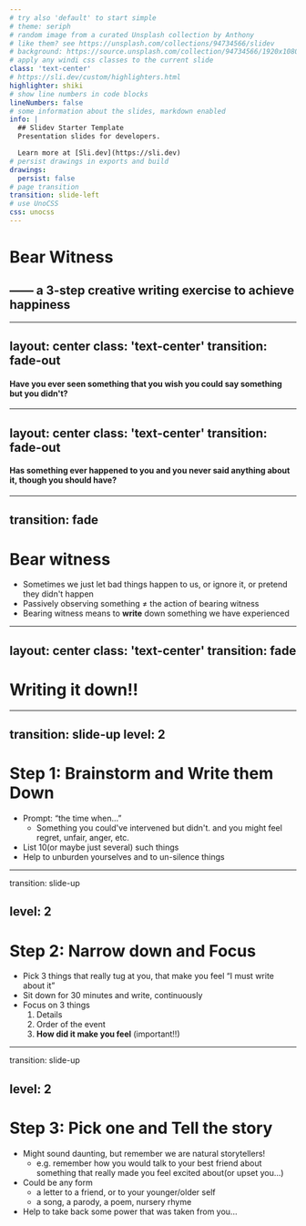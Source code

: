 ```yaml
---
# try also 'default' to start simple
# theme: seriph
# random image from a curated Unsplash collection by Anthony
# like them? see https://unsplash.com/collections/94734566/slidev
# background: https://source.unsplash.com/collection/94734566/1920x1080
# apply any windi css classes to the current slide
class: 'text-center'
# https://sli.dev/custom/highlighters.html
highlighter: shiki
# show line numbers in code blocks
lineNumbers: false
# some information about the slides, markdown enabled
info: |
  ## Slidev Starter Template
  Presentation slides for developers.

  Learn more at [Sli.dev](https://sli.dev)
# persist drawings in exports and build
drawings:
  persist: false
# page transition
transition: slide-left
# use UnoCSS
css: unocss
---
```


# Bear Witness
<h2 class="c-coolgray"> —— a 3-step creative writing exercise to achieve happiness </h2>

<!-- <div class="pt-12">
  <span @click="$slidev.nav.next" class="px-2 py-1 rounded cursor-pointer" hover="bg-white bg-opacity-10">
    Press Space for next page <carbon:arrow-right class="inline"/>
  </span>
</div> -->

<!-- <div class="abs-br m-6 flex gap-2">
  <button @click="$slidev.nav.openInEditor()" title="Open in Editor" class="text-xl slidev-icon-btn opacity-50 !border-none !hover:text-white">
    <carbon:edit />
  </button>
  <a href="https://github.com/slidevjs/slidev" target="_blank" alt="GitHub"
    class="text-xl slidev-icon-btn opacity-50 !border-none !hover:text-white">
    <carbon-logo-github />
  </a>
</div> -->

<!--
The last comment block of each slide will be treated as slide notes. It will be visible and editable in Presenter Mode along with the slide. [Read more in the docs](https://sli.dev/guide/syntax.html#notes)
-->

---
layout: center
class: 'text-center'
transition: fade-out
---
<h4> Have you ever seen something that you wish you could say something but you didn't?</h4>

---
layout: center
class: 'text-center'
transition: fade-out
---

<h4> Has something ever happened to you and you never said anything about it, though you should have? </h4>

---
transition: fade
---
<!-- class: 'text-center' -->
# Bear witness
- Sometimes we just let bad things happen to us, or ignore it, or pretend they didn't happen
- Passively observing something ≠ the action of bearing witness
- Bearing witness means to **write** down something we have experienced
--- 
layout: center
class: 'text-center'
transition: fade
--- 
# Writing it down!!

---
transition: slide-up
level: 2
---

# Step 1: Brainstorm and Write them Down
- Prompt: “the time when...” 
  - Something you could've intervened but didn't. and you might feel regret, unfair, anger, etc.
- List 10(or maybe just several) such things
- Help to unburden yourselves and to un-silence things

---
transition: slide-up

level: 2
---
# Step 2: Narrow down and Focus
- Pick 3 things that really tug at you, that make you feel “I must write about it”
- Sit down for 30 minutes and write, continuously 
- Focus on 3 things 
  1. Details 
  2. Order of the event 
  3. **How did it make you feel** (important!!) 
---
transition: slide-up

level: 2
---
# Step 3: Pick one and Tell the story
- Might sound daunting, but remember we are natural storytellers!
  - e.g. remember how you would talk to your best friend about something that really made you feel excited about(or upset you...)
- Could be any form
  - a letter to a friend, or to your younger/older self 
  - a song, a parody, a poem, nursery rhyme
- Help to take back some power that was taken from you...
